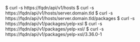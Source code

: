 

$ curl -s https://fqdn/api/v1/hosts
$ curl -s https://fqdn/api/v1/hosts/server.domain.tld
$ curl -s https://fqdn/api/v1/hosts/server.domain.tld/packages
$ curl -s https://fqdn/api/v1/packages/yelp-xsl
$ curl -s https://fqdn/api/v1/packages/yelp-xsl/
$ curl -s https://fqdn/api/v1/packages/yelp-xsl/3.36.0-1